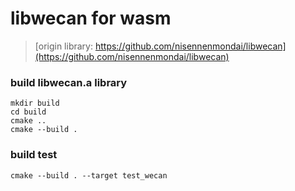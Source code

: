 # libwecan for wasm

> [origin library: https://github.com/nisennenmondai/libwecan](https://github.com/nisennenmondai/libwecan)

### build libwecan.a library
```
mkdir build
cd build
cmake ..
cmake --build .
```

### build test
```
cmake --build . --target test_wecan
```

